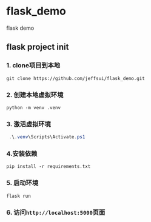 # flask_demo

flask demo

## flask project init

### 1. clone项目到本地

```shell
git clone https://github.com/jeffsui/flask_demo.git
```

### 2. 创建本地虚拟环境

```shell
python -m venv .venv
```

### 3. 激活虚拟环境

```powershell
 .\.venv\Scripts\Activate.ps1
```

### 4.安装依赖

```shell
pip install -r requirements.txt
```

### 5. 启动环境

```python
flask run 
```

### 6. 访问`http://localhost:5000`页面




